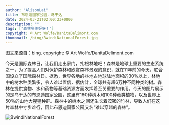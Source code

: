```yaml
---
author: "AlisonLai"
title: 布恩迪国家公园，乌干达
date: 2024-03-21T02:00:23+0800
description: ""
tags: ["森林多美好呀！"]
copyright: © Art Wolfe/DanitaDelimont.com
thumbnail: /bing/BwindiNationalForest.jpg
---
```

图文来源自：bing.  copyright: © Art Wolfe/DanitaDelimont.com

今天是国际森林日，让我们走出家门，扎根林地吧！森林是地球上重要的生态系统之一，为了提高人们对保护森林和欣赏森林景观的意识，就在11年前的今天，联合国设立了国际森林日。据悉，世界各地的林地占地球陆地面积的30%以上，林地中的树木种类繁多，令人难以置信，据估计，全球共有超6万种不同种类的树。森林在提供食物、水和药物等基础资源方面发挥着至关重要的作用。今天的图片展示的是乌干达的布恩迪国家公园，这里有160种树木和100种蕨类植物，以及世界上50%的山地大猩猩种群。森林中的树木之间还生长着茂密的竹林，导致人们在这片森林中寸步难行，因此布恩迪国家公园又名“难以穿越的森林”。

![BwindiNationalForest](/bing/BwindiNationalForest.jpg)